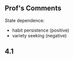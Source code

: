 ## Prof's Comments
State dependence:
- habit persistence (positive)
- variety seeking (negative)

## 4.1
